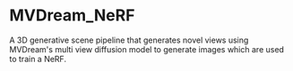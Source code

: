 # MVDream_NeRF
A 3D generative scene pipeline that generates novel views using MVDream's multi view diffusion model to generate images which are used to train a NeRF.
